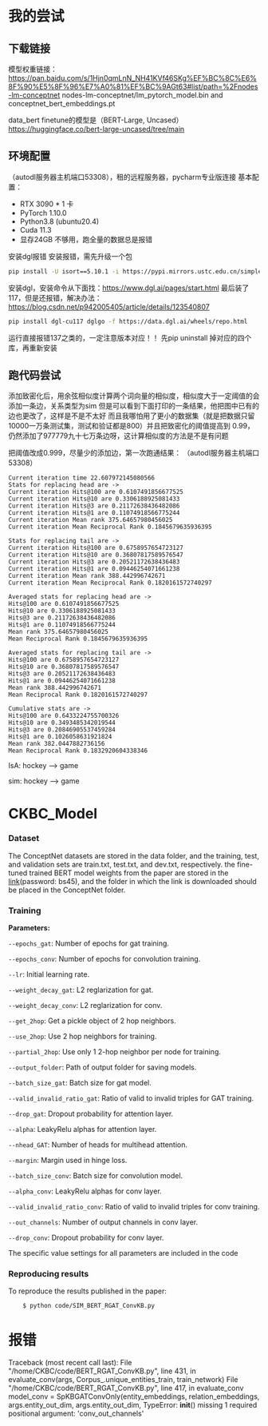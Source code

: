 # 我的尝试
## 下载链接
模型权重链接：
https://pan.baidu.com/s/1Hjn0qmLnN_NH41KVf46SKg%EF%BC%8C%E6%8F%90%E5%8F%96%E7%A0%81%EF%BC%9AGt63#list/path=%2Fnodes-lm-conceptnet
nodes-lm-conceptnet/lm_pytorch_model.bin and conceptnet_bert_embeddings.pt

data_bert finetune的模型是（BERT-Large, Uncased）
https://huggingface.co/bert-large-uncased/tree/main
## 环境配置
（autodl服务器主机端口53308），租的远程服务器，pycharm专业版连接
基本配置：
- RTX 3090 * 1 卡
- PyTorch 1.10.0
- Python3.8 (ubuntu20.4)
- Cuda 11.3
- 显存24GB 不够用，跑全量的数据总是报错

安装dgl报错 安装报错，需先升级一个包
```bash
pip install -U isort==5.10.1 -i https://pypi.mirrors.ustc.edu.cn/simple
```
安装dgl，安装命令从下面找：https://www.dgl.ai/pages/start.html
最后装了117，但是还报错，解决办法：https://blog.csdn.net/p942005405/article/details/123540807
```bash
pip install dgl-cu117 dglgo -f https://data.dgl.ai/wheels/repo.html
```
运行直接报错137之类的，一定注意版本对应！！
先pip uninstall 掉对应的四个库，再重新安装

## 跑代码尝试
添加致密化后，用余弦相似度计算两个词向量的相似度，相似度大于一定阈值的会添加一条边，关系类型为sim
但是可以看到下面打印的一条结果，他把图中已有的边也更改了，这样是不是不太好
而且我哪怕用了更小的数据集（就是把数据只留10000一万条测试集，测试和验证都是800）并且把致密化的阈值提高到
0.99，仍然添加了977779九十七万条边呀，这计算相似度的方法是不是有问题

把阈值改成0.999，尽量少的添加边，第一次跑通结果：
（autodl服务器主机端口53308）
```
Current iteration time 22.607972145080566
Stats for replacing head are -> 
Current iteration Hits@100 are 0.6107491856677525
Current iteration Hits@10 are 0.3306188925081433
Current iteration Hits@3 are 0.21172638436482086
Current iteration Hits@1 are 0.11074918566775244
Current iteration Mean rank 375.64657980456025
Current iteration Mean Reciprocal Rank 0.1845679635936395

Stats for replacing tail are -> 
Current iteration Hits@100 are 0.6758957654723127
Current iteration Hits@10 are 0.36807817589576547
Current iteration Hits@3 are 0.20521172638436483
Current iteration Hits@1 are 0.09446254071661238
Current iteration Mean rank 388.442996742671
Current iteration Mean Reciprocal Rank 0.1820161572740297

Averaged stats for replacing head are -> 
Hits@100 are 0.6107491856677525
Hits@10 are 0.3306188925081433
Hits@3 are 0.21172638436482086
Hits@1 are 0.11074918566775244
Mean rank 375.64657980456025
Mean Reciprocal Rank 0.1845679635936395

Averaged stats for replacing tail are -> 
Hits@100 are 0.6758957654723127
Hits@10 are 0.36807817589576547
Hits@3 are 0.20521172638436483
Hits@1 are 0.09446254071661238
Mean rank 388.442996742671
Mean Reciprocal Rank 0.1820161572740297

Cumulative stats are -> 
Hits@100 are 0.6433224755700326
Hits@10 are 0.3493485342019544
Hits@3 are 0.20846905537459284
Hits@1 are 0.1026058631921824
Mean rank 382.0447882736156
Mean Reciprocal Rank 0.1832920604338346
```
IsA: hockey --> game

sim: hockey --> game

# CKBC_Model

### Dataset
The ConceptNet datasets are stored in the data folder, and the training, test, and validation sets are train.txt, test.txt, and dev.txt, respectively. the fine-tuned trained BERT model weights from the paper are stored in the [link](https://pan.baidu.com/s/19hYHzU3J336DHCdlvZ8QUQ)(password: bs45), and the folder in which the link is downloaded should be placed in the ConceptNet folder.

### Training

**Parameters:**

`--epochs_gat`: Number of epochs for gat training.

`--epochs_conv`: Number of epochs for convolution training.

`--lr`: Initial learning rate.

`--weight_decay_gat`: L2 reglarization for gat.

`--weight_decay_conv`: L2 reglarization for conv.

`--get_2hop`: Get a pickle object of 2 hop neighbors.

`--use_2hop`: Use 2 hop neighbors for training.  

`--partial_2hop`: Use only 1 2-hop neighbor per node for training.

`--output_folder`: Path of output folder for saving models.

`--batch_size_gat`: Batch size for gat model.

`--valid_invalid_ratio_gat`: Ratio of valid to invalid triples for GAT training.

`--drop_gat`: Dropout probability for attention layer.

`--alpha`: LeakyRelu alphas for attention layer.

`--nhead_GAT`: Number of heads for multihead attention.

`--margin`: Margin used in hinge loss.

`--batch_size_conv`: Batch size for convolution model.

`--alpha_conv`: LeakyRelu alphas for conv layer.

`--valid_invalid_ratio_conv`: Ratio of valid to invalid triples for conv training.

`--out_channels`: Number of output channels in conv layer.

`--drop_conv`: Dropout probability for conv layer.


The specific value settings for all parameters are included in the code

### Reproducing results

To reproduce the results published in the paper:      

        $ python code/SIM_BERT_RGAT_ConvKB.py

# 报错
Traceback (most recent call last):
  File "/home/CKBC/code/BERT_RGAT_ConvKB.py", line 431, in <module>
    evaluate_conv(args, Corpus_.unique_entities_train, train_network)
  File "/home/CKBC/code/BERT_RGAT_ConvKB.py", line 417, in evaluate_conv
    model_conv = SpKBGATConvOnly(entity_embeddings, relation_embeddings, args.entity_out_dim, args.entity_out_dim,
TypeError: __init__() missing 1 required positional argument: 'conv_out_channels'
